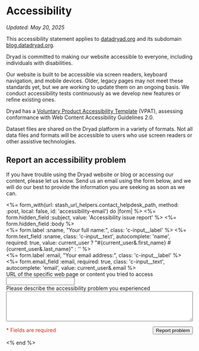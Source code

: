 # Accessibility

*Updated: May 20, 2025*

This accessibility statement applies to [datadryad.org](https://datadryad.org/) and its subdomain [blog.datadryad.org](https://blog.datadryad.org/).

Dryad is committed to making our website accessible to everyone, including individuals with disabilities.

Our website is built to be accessible via screen readers, keyboard navigation, and mobile devices. Older, legacy pages may not meet these standards yet, but we are working to update them on an ongoing basis. We conduct accessibility tests continuously as we develop new features or refine existing ones.

Dryad has a [Voluntary Product Accessibility Template](/docs/DryadVPAT.pdf) (VPAT), assessing conformance with Web Content Accessibility Guidelines 2.0.  

Dataset files are shared on the Dryad platform in a variety of formats. Not all data files and formats will be accessible to users who use screen readers or other assistive technologies.

## Report an accessibility problem

If you have trouble using the Dryad website or blog or accessing our content, please let us know.  Send us an email using the form below, and we will do our best to provide the information you are seeking as soon as we can.

<div id="contact_form" aria-live="polite">
<%= form_with(url: stash_url_helpers.contact_helpdesk_path, method: :post, local: false, id: 'accessibility-email') do |form| %>
  <%= form.hidden_field :subject, value: 'Accessibility issue report' %>
  <%= form.hidden_field :body %>
  <div class="c-input__inline">
    <div class="c-input">
      <%= form.label :sname, "Your full name:", class: 'c-input__label' %>
      <%= form.text_field :sname, class: 'c-input__text', autocomplete: 'name', required: true, value: current_user ? "#{current_user&.first_name} #{current_user&.last_name}" : '' %>
    </div>
    <div class="c-input">
      <%= form.label :email, "Your email address:", class: 'c-input__label' %>
      <%= form.email_field :email, required: true, class: 'c-input__text', autocomplete: 'email', value: current_user&.email %>
    </div>
  </div>
  <div class="c-input">
    <label for="url" class="c-input__label--required">URL of the specific web page or content you tried to access</label>
    <input class="c-input__text" required="required" type="text" name="url" id="url"/>
  </div>
  <div class="c-input">
    <label for="report" class="c-input__label--required">Please describe the accessibility problem you experienced</label>
    <textarea class="c-input__textarea" style="width:100%" rows="5" required="required" name="report" id="report"></textarea>
  </div>
  <p style="display: flex; align-items: baseline; justify-content: space-between; flex-wrap: wrap; gap: 2ch">
    <span style="color: rgb(209, 44, 29);">* Fields are required</span>
    <button type="submit" class="o-button__plain-text1">Report problem</button>
  </p>
<% end %>
</div>